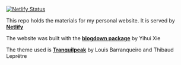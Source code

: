 [![Netlify Status](https://api.netlify.com/api/v1/badges/dcfe27aa-e815-40d3-a897-5ff5a9cc01b6/deploy-status)](https://app.netlify.com/sites/patrickjomalley/deploys)

This repo holds the materials for my personal website. It is served by [**Netlify**](https://www.netlify.com/)

The website was built with the [**blogdown package**](https://bookdown.org/yihui/blogdown/) by Yihui Xie

The theme used is [**Tranquilpeak**](https://github.com/kakawait/hugo-tranquilpeak-theme) by Louis Barranqueiro and Thibaud Leprêtre
